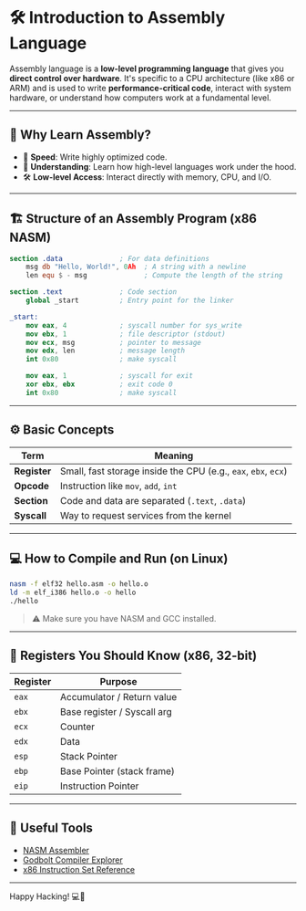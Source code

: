 # 🛠️ Introduction to Assembly Language

Assembly language is a **low-level programming language** that gives you **direct control over hardware**. It's specific to a CPU architecture (like x86 or ARM) and is used to write **performance-critical code**, interact with system hardware, or understand how computers work at a fundamental level.

---

## 🔧 Why Learn Assembly?

- 🚀 **Speed**: Write highly optimized code.
- 🧠 **Understanding**: Learn how high-level languages work under the hood.
- 🛠 **Low-level Access**: Interact directly with memory, CPU, and I/O.

---

## 🏗️ Structure of an Assembly Program (x86 NASM)

```nasm
section .data              ; For data definitions
    msg db "Hello, World!", 0Ah  ; A string with a newline
    len equ $ - msg              ; Compute the length of the string

section .text              ; Code section
    global _start          ; Entry point for the linker

_start:
    mov eax, 4             ; syscall number for sys_write
    mov ebx, 1             ; file descriptor (stdout)
    mov ecx, msg           ; pointer to message
    mov edx, len           ; message length
    int 0x80               ; make syscall

    mov eax, 1             ; syscall for exit
    xor ebx, ebx           ; exit code 0
    int 0x80               ; make syscall
```

---

## ⚙️ Basic Concepts

| Term        | Meaning |
|-------------|---------|
| **Register** | Small, fast storage inside the CPU (e.g., `eax`, `ebx`, `ecx`) |
| **Opcode**   | Instruction like `mov`, `add`, `int` |
| **Section**  | Code and data are separated (`.text`, `.data`) |
| **Syscall**  | Way to request services from the kernel |

---

## 💻 How to Compile and Run (on Linux)

```bash
nasm -f elf32 hello.asm -o hello.o
ld -m elf_i386 hello.o -o hello
./hello
```

> ⚠️ Make sure you have NASM and GCC installed.

---

## 🧠 Registers You Should Know (x86, 32-bit)

| Register | Purpose                  |
|----------|--------------------------|
| `eax`    | Accumulator / Return value |
| `ebx`    | Base register / Syscall arg |
| `ecx`    | Counter                   |
| `edx`    | Data                      |
| `esp`    | Stack Pointer             |
| `ebp`    | Base Pointer (stack frame) |
| `eip`    | Instruction Pointer       |

---

## 🔗 Useful Tools

- [NASM Assembler](https://www.nasm.us/)
- [Godbolt Compiler Explorer](https://godbolt.org/)
- [x86 Instruction Set Reference](https://www.felixcloutier.com/x86/)

---

Happy Hacking! 💻🧠